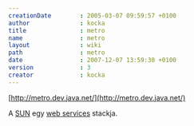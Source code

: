 ```yaml
---
creationDate        : 2005-03-07 09:59:57 +0100 
author              : kocka 
title               : metro 
name                : metro 
layout              : wiki 
path                : metro 
date                : 2007-12-07 13:59:30 +0100 
version             : 3 
creator             : kocka 
---
```

[http://metro.dev.java.net/](http://metro.dev.java.net/)

A [SUN](Sun.html) egy [web services](Missing.html) stackja.


